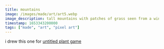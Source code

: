 ```yaml
---
title: mountains
image: /images/made/art/art5.webp
image_description: tall mountains with patches of grass seen from a windowsill
timestamp: 1653343200000
tags: ["made", "art", "pixel art"]
---
```


i drew this one for [untitled plant game](https://comforttiger.space/untitled-plant-game)